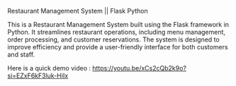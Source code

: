 Restaurant Management System || Flask Python

This is a Restaurant Management System built using the Flask framework in Python. It streamlines restaurant operations, including menu management, order processing, and customer reservations. The system is designed to improve efficiency and provide a user-friendly interface for both customers and staff.

Here is a quick demo video : https://youtu.be/xCs2cQb2k9o?si=EZxF6kF3luk-HiIx
